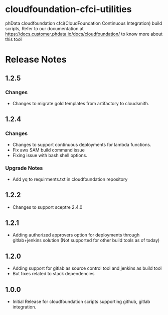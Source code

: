 # cloudfoundation-cfci-utilities
phData cloudfoundation cfci(CloudFoundation Continuous Integration) build scripts, Refer to our documentation at https://docs.customer.phdata.io/docs/cloudfoundation/ to know more about this tool

# Release Notes
## 1.2.5
### Changes
* Changes to migrate gold templates from artifactory to cloudsmith.

## 1.2.4
### Changes
* Changes to support continuous deployments for lambda functions.
* Fix aws SAM build command issue
* Fixing issue with bash shell options.

### Upgrade Notes
* Add yq to requirments.txt in cloudfoundation repository

## 1.2.2
* Changes to support sceptre 2.4.0

## 1.2.1
* Adding authorized approvers option for deployments through gitlab+jenkins solution (Not supported for other build tools as of today) 

## 1.2.0
* Adding support for gitlab as source control tool and jenkins as build tool
* But fixes related to stack dependencies 


## 1.0.0
* Initial Release for cloudfoundation scripts supporting github, gitlab integration.
